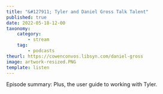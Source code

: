 ```yaml
---
title: "&#127911; Tyler and Daniel Gross Talk Talent"
published: true
date: 2022-05-18-12-00
taxonomy:
    category:
        - stream
    tag:
        - podcasts
theurl: https://cowenconvos.libsyn.com/daniel-gross
image: artwork-resized.PNG
template: listen
---
```


Episode summary: Plus, the user guide to working with Tyler.
